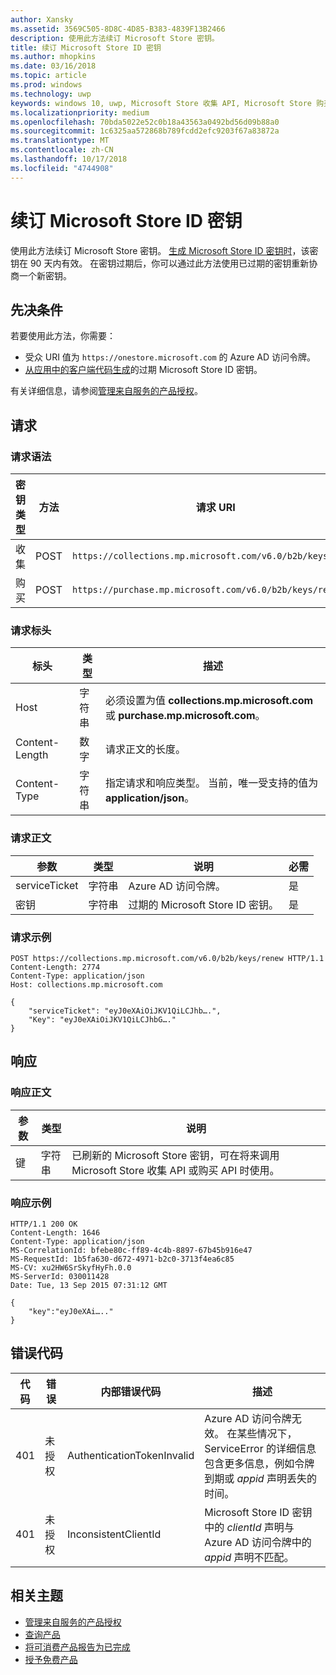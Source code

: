 ```yaml
---
author: Xansky
ms.assetid: 3569C505-8D8C-4D85-B383-4839F13B2466
description: 使用此方法续订 Microsoft Store 密钥。
title: 续订 Microsoft Store ID 密钥
ms.author: mhopkins
ms.date: 03/16/2018
ms.topic: article
ms.prod: windows
ms.technology: uwp
keywords: windows 10, uwp, Microsoft Store 收集 API, Microsoft Store 购买 API, Microsoft Store ID 密钥, 续订
ms.localizationpriority: medium
ms.openlocfilehash: 70bda5022e52c0b18a43563a0492bd56d09b88a0
ms.sourcegitcommit: 1c6325aa572868b789fcdd2efc9203f67a83872a
ms.translationtype: MT
ms.contentlocale: zh-CN
ms.lasthandoff: 10/17/2018
ms.locfileid: "4744908"
---
```

# <a name="renew-a-microsoft-store-id-key"></a>续订 Microsoft Store ID 密钥


使用此方法续订 Microsoft Store 密钥。 [生成 Microsoft Store ID 密钥时](view-and-grant-products-from-a-service.md#step-4)，该密钥在 90 天内有效。 在密钥过期后，你可以通过此方法使用已过期的密钥重新协商一个新密钥。

## <a name="prerequisites"></a>先决条件


若要使用此方法，你需要：

* 受众 URI 值为 `https://onestore.microsoft.com` 的 Azure AD 访问令牌。
* [从应用中的客户端代码生成](view-and-grant-products-from-a-service.md#step-4)的过期 Microsoft Store ID 密钥。

有关详细信息，请参阅[管理来自服务的产品授权](view-and-grant-products-from-a-service.md)。

## <a name="request"></a>请求

### <a name="request-syntax"></a>请求语法

| 密钥类型    | 方法 | 请求 URI                                              |
|-------------|--------|----------------------------------------------------------|
| 收集 | POST   | ```https://collections.mp.microsoft.com/v6.0/b2b/keys/renew``` |
| 购买    | POST   | ```https://purchase.mp.microsoft.com/v6.0/b2b/keys/renew```    |


### <a name="request-header"></a>请求标头

| 标头         | 类型   | 描述                                                                                           |
|----------------|--------|-------------------------------------------------------------------------------------------------------|
| Host           | 字符串 | 必须设置为值 **collections.mp.microsoft.com** 或 **purchase.mp.microsoft.com**。           |
| Content-Length | 数字 | 请求正文的长度。                                                                       |
| Content-Type   | 字符串 | 指定请求和响应类型。 当前，唯一受支持的值为 **application/json**。 |


### <a name="request-body"></a>请求正文

| 参数     | 类型   | 说明                       | 必需 |
|---------------|--------|-----------------------------------|----------|
| serviceTicket | 字符串 | Azure AD 访问令牌。        | 是      |
| 密钥           | 字符串 | 过期的 Microsoft Store ID 密钥。 | 是       |


### <a name="request-example"></a>请求示例

```syntax
POST https://collections.mp.microsoft.com/v6.0/b2b/keys/renew HTTP/1.1
Content-Length: 2774
Content-Type: application/json
Host: collections.mp.microsoft.com

{
    "serviceTicket": "eyJ0eXAiOiJKV1QiLCJhb….",
    "Key": "eyJ0eXAiOiJKV1QiLCJhbG…."
}
```

## <a name="response"></a>响应


### <a name="response-body"></a>响应正文

| 参数 | 类型   | 说明                                                                                                            |
|-----------|--------|------------------------------------------------------------------------------------------------------------------------|
| 键       | 字符串 | 已刷新的 Microsoft Store 密钥，可在将来调用 Microsoft Store 收集 API 或购买 API 时使用。 |


### <a name="response-example"></a>响应示例

```syntax
HTTP/1.1 200 OK
Content-Length: 1646
Content-Type: application/json
MS-CorrelationId: bfebe80c-ff89-4c4b-8897-67b45b916e47
MS-RequestId: 1b5fa630-d672-4971-b2c0-3713f4ea6c85
MS-CV: xu2HW6SrSkyfHyFh.0.0
MS-ServerId: 030011428
Date: Tue, 13 Sep 2015 07:31:12 GMT

{
    "key":"eyJ0eXAi….."
}
```

## <a name="error-codes"></a>错误代码


| 代码 | 错误        | 内部错误代码           | 描述   |
|------|--------------|----------------------------|---------------|
| 401  | 未授权 | AuthenticationTokenInvalid | Azure AD 访问令牌无效。 在某些情况下，ServiceError 的详细信息包含更多信息，例如令牌到期或 *appid* 声明丢失的时间。 |
| 401  | 未授权 | InconsistentClientId       | Microsoft Store ID 密钥中的 *clientId* 声明与 Azure AD 访问令牌中的 *appid* 声明不匹配。                                                                     |


## <a name="related-topics"></a>相关主题


* [管理来自服务的产品授权](view-and-grant-products-from-a-service.md)
* [查询产品](query-for-products.md)
* [将可消费产品报告为已完成](report-consumable-products-as-fulfilled.md)
* [授予免费产品](grant-free-products.md)
